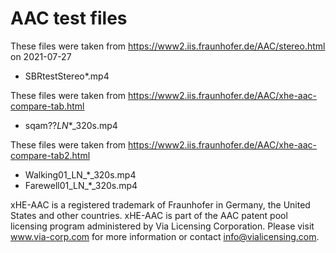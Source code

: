 # AAC test files

These files were taken from https://www2.iis.fraunhofer.de/AAC/stereo.html on 2021-07-27
- SBRtestStereo*.mp4

These files were taken from https://www2.iis.fraunhofer.de/AAC/xhe-aac-compare-tab.html
- sqam??_LN_*_320s.mp4

These files were taken from https://www2.iis.fraunhofer.de/AAC/xhe-aac-compare-tab2.html
- Walking01_LN_*_320s.mp4
- Farewell01_LN_*_320s.mp4

xHE-AAC is a registered trademark of Fraunhofer in Germany, the United States and other countries.
xHE-AAC is part of the AAC patent pool licensing program administered by Via Licensing Corporation. Please visit www.via-corp.com for more information or contact info@vialicensing.com.
